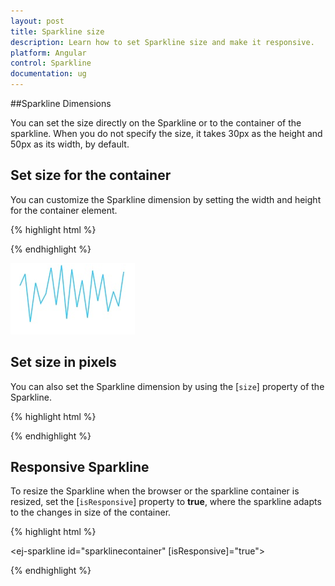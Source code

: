 ```yaml
---
layout: post
title: Sparkline size
description: Learn how to set Sparkline size and make it responsive. 
platform: Angular
control: Sparkline
documentation: ug
---
```


##Sparkline Dimensions

You can set the size directly on the Sparkline or to the container of the sparkline. When you do not specify the size, it takes 30px as the height and 50px as its width, by default.

## Set size for the container

You can customize the Sparkline dimension by setting the width and height for the container element.

{% highlight html %}

<ej-sparkline id="sparklinecontainer" style="width:820px;height:500px;">          
                               
</ej-sparkline>

{% endhighlight %} 

![](Sparkline-Dimensions_images/Sparkline-Dimensions_img1.png)

## Set size in pixels 

You can also set the Sparkline dimension by using the [`size`] property of the Sparkline.

{% highlight html %}

<ej-sparkline id="sparklinecontainer" size.width="170px" size.height="80px">          
                               
</ej-sparkline>

{% endhighlight %}

## Responsive Sparkline

To resize the Sparkline when the browser or the sparkline container is resized, set the [`isResponsive`] property to **true**, where the sparkline adapts to the changes in size of the container. 

{% highlight html %}

<ej-sparkline id="sparklinecontainer" [isResponsive]="true">          
                               
</ej-sparkline>

{% endhighlight %} 
